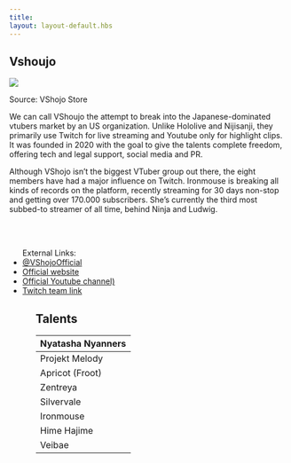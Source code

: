 ```yaml
---
title: ㅤ
layout: layout-default.hbs
---
```

## Vshoujo
<img class="homeimg"
            src="https://cdn.shopify.com/s/files/1/0284/5558/files/vshojo-store-new.png?v=1624542551">
           <p class="source"> Source: VShojo Store</p>



<p class="main-text">We can call VShoujo the attempt to break into the Japanese-dominated vtubers market by an US organization. Unlike Hololive and Nijisanji, they primarily use Twitch for live streaming and Youtube only for highlight clips. It was founded in 2020 with the goal to give the talents complete freedom, offering tech and legal support, social media and PR. <p>

<p class="main-text">Although VShojo isn’t the biggest VTuber group out there, the eight members have had a major influence on Twitch. Ironmouse is breaking all kinds of records on the platform, recently streaming for 30 days non-stop and getting over 170.000 subscribers. She’s currently the third most subbed-to streamer of all time, behind Ninja and Ludwig.</p>

<br>
<br>
<ul class="hololinks">
External Links:
<li><a href="https://twitter.com/VShojoOfficial">@VShojoOfficial</a></li>
<li> <a href="https://www.vshojo.com/">Official website</a></li>
<li> <a href="https://www.youtube.com/channel/UCp1aw_NTHltGdNEPTHsVDiQ">Official Youtube channel)</a></li>
<li> <a href="https://www.twitch.tv/team/vshojo">Twitch team link</a></li>
<ul>


## Talents
| Nyatasha Nyanners 	|
|-------------------	|
| Projekt Melody    	|
| Apricot (Froot)   	|
| Zentreya          	|
| Silvervale        	|
| Ironmouse         	|
| Hime Hajime       	|
| Veibae            	|